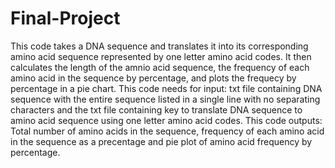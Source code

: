 # Final-Project
This code takes a DNA sequence and translates it into its corresponding amino acid sequence represented by one letter amino acid codes. It then calculates the length of the amnio acid sequence, the frequency of each amino acid in the sequence by percentage, and plots the frequecy by percentage in a pie chart.
This code needs for input: txt file containing DNA sequence with the entire sequence listed in a single line with no separating characters and the txt file containing key to translate DNA sequence to amino acid sequence using one letter amino acid codes.
This code outputs: Total number of amino acids in the sequence, frequency of each amino acid in the sequence as a precentage and pie plot of amino acid frequency by percentage.
